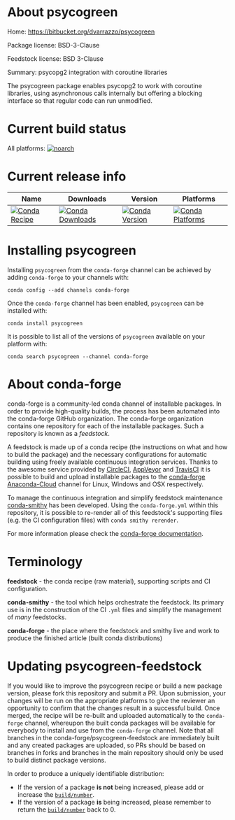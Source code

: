 About psycogreen
================

Home: https://bitbucket.org/dvarrazzo/psycogreen

Package license: BSD-3-Clause

Feedstock license: BSD 3-Clause

Summary: psycopg2 integration with coroutine libraries

The psycogreen package enables psycopg2 to work with coroutine libraries, using asynchronous
calls internally but offering a blocking interface so that regular code can run unmodified.


Current build status
====================

All platforms:
[![noarch](https://img.shields.io/circleci/project/github/conda-forge/psycogreen-feedstock/master.svg?label=noarch)](https://circleci.com/gh/conda-forge/psycogreen-feedstock)

Current release info
====================

| Name | Downloads | Version | Platforms |
| --- | --- | --- | --- |
| [![Conda Recipe](https://img.shields.io/badge/recipe-psycogreen-green.svg)](https://anaconda.org/conda-forge/psycogreen) | [![Conda Downloads](https://img.shields.io/conda/dn/conda-forge/psycogreen.svg)](https://anaconda.org/conda-forge/psycogreen) | [![Conda Version](https://img.shields.io/conda/vn/conda-forge/psycogreen.svg)](https://anaconda.org/conda-forge/psycogreen) | [![Conda Platforms](https://img.shields.io/conda/pn/conda-forge/psycogreen.svg)](https://anaconda.org/conda-forge/psycogreen) |

Installing psycogreen
=====================

Installing `psycogreen` from the `conda-forge` channel can be achieved by adding `conda-forge` to your channels with:

```
conda config --add channels conda-forge
```

Once the `conda-forge` channel has been enabled, `psycogreen` can be installed with:

```
conda install psycogreen
```

It is possible to list all of the versions of `psycogreen` available on your platform with:

```
conda search psycogreen --channel conda-forge
```


About conda-forge
=================

conda-forge is a community-led conda channel of installable packages.
In order to provide high-quality builds, the process has been automated into the
conda-forge GitHub organization. The conda-forge organization contains one repository
for each of the installable packages. Such a repository is known as a *feedstock*.

A feedstock is made up of a conda recipe (the instructions on what and how to build
the package) and the necessary configurations for automatic building using freely
available continuous integration services. Thanks to the awesome service provided by
[CircleCI](https://circleci.com/), [AppVeyor](http://www.appveyor.com/)
and [TravisCI](https://travis-ci.org/) it is possible to build and upload installable
packages to the [conda-forge](https://anaconda.org/conda-forge)
[Anaconda-Cloud](http://docs.anaconda.org/) channel for Linux, Windows and OSX respectively.

To manage the continuous integration and simplify feedstock maintenance
[conda-smithy](http://github.com/conda-forge/conda-smithy) has been developed.
Using the ``conda-forge.yml`` within this repository, it is possible to re-render all of
this feedstock's supporting files (e.g. the CI configuration files) with ``conda smithy rerender``.

For more information please check the [conda-forge documentation](https://conda-forge.org/docs/).

Terminology
===========

**feedstock** - the conda recipe (raw material), supporting scripts and CI configuration.

**conda-smithy** - the tool which helps orchestrate the feedstock.
                   Its primary use is in the construction of the CI ``.yml`` files
                   and simplify the management of *many* feedstocks.

**conda-forge** - the place where the feedstock and smithy live and work to
                  produce the finished article (built conda distributions)


Updating psycogreen-feedstock
=============================

If you would like to improve the psycogreen recipe or build a new
package version, please fork this repository and submit a PR. Upon submission,
your changes will be run on the appropriate platforms to give the reviewer an
opportunity to confirm that the changes result in a successful build. Once
merged, the recipe will be re-built and uploaded automatically to the
`conda-forge` channel, whereupon the built conda packages will be available for
everybody to install and use from the `conda-forge` channel.
Note that all branches in the conda-forge/psycogreen-feedstock are
immediately built and any created packages are uploaded, so PRs should be based
on branches in forks and branches in the main repository should only be used to
build distinct package versions.

In order to produce a uniquely identifiable distribution:
 * If the version of a package **is not** being increased, please add or increase
   the [``build/number``](http://conda.pydata.org/docs/building/meta-yaml.html#build-number-and-string).
 * If the version of a package **is** being increased, please remember to return
   the [``build/number``](http://conda.pydata.org/docs/building/meta-yaml.html#build-number-and-string)
   back to 0.